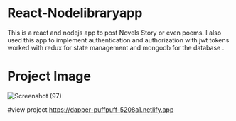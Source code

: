 # React-Nodelibraryapp
This is a react and nodejs app to post Novels Story or even poems. I also used this app to implement authentication and authorization with jwt tokens
worked with redux for state management and mongodb for the database . 

# Project Image
![Screenshot (97)](https://user-images.githubusercontent.com/104143398/200947441-1591db91-a95a-47af-825b-98d538bb60f3.png)

#view project
https://dapper-puffpuff-5208a1.netlify.app
